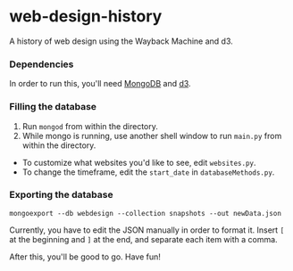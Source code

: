 web-design-history
==================

A history of web design using the Wayback Machine and d3.

### Dependencies
In order to run this, you'll need [MongoDB](http://mongodb.com) and [d3](http://d3js.org).


### Filling the database
1. Run `mongod` from within the directory.
2. While mongo is running, use another shell window to run `main.py` from within the directory.
  * To customize what websites you'd like to see, edit `websites.py`.
  * To change the timeframe, edit the `start_date` in `databaseMethods.py`.

### Exporting the database
```shell
mongoexport --db webdesign --collection snapshots --out newData.json
```
Currently, you have to edit the JSON manually in order to format it. Insert `[` at the beginning and `]` at the end, and separate each item with a comma.

After this, you'll be good to go. Have fun!

